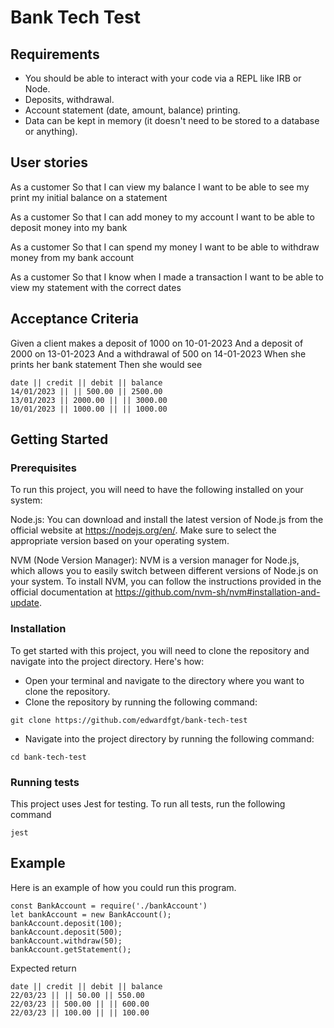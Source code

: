 # Bank Tech Test

## Requirements

* You should be able to interact with your code via a REPL like IRB or Node.
* Deposits, withdrawal.
* Account statement (date, amount, balance) printing.
* Data can be kept in memory (it doesn't need to be stored to a database or anything).


## User stories
As a customer
So that I can view my balance
I want to be able to see my print my initial balance on a statement

As a customer
So that I can add money to my account
I want to be able to deposit money into my bank

As a customer
So that I can spend my money
I want to be able to withdraw money from my bank account

As a customer
So that I know when I made a transaction
I want to be able to view my statement with the correct dates

## Acceptance Criteria
Given a client makes a deposit of 1000 on 10-01-2023
And a deposit of 2000 on 13-01-2023
And a withdrawal of 500 on 14-01-2023
When she prints her bank statement
Then she would see


```
date || credit || debit || balance
14/01/2023 || || 500.00 || 2500.00
13/01/2023 || 2000.00 || || 3000.00
10/01/2023 || 1000.00 || || 1000.00
```

## Getting Started

### Prerequisites
To run this project, you will need to have the following installed on your system:

Node.js: You can download and install the latest version of Node.js from the official website at https://nodejs.org/en/. Make sure to select the appropriate version based on your operating system.

NVM (Node Version Manager): NVM is a version manager for Node.js, which allows you to easily switch between different versions of Node.js on your system. To install NVM, you can follow the instructions provided in the official documentation at https://github.com/nvm-sh/nvm#installation-and-update.

### Installation
To get started with this project, you will need to clone the repository and navigate into the project directory. Here's how:

- Open your terminal and navigate to the directory where you want to clone the repository.
- Clone the repository by running the following command:

```
git clone https://github.com/edwardfgt/bank-tech-test
```

- Navigate into the project directory by running the following command:

```
cd bank-tech-test
```

### Running tests
This project uses Jest for testing. To run all tests, run the following command
```
jest
```


## Example

Here is an example of how you could run this program.
```
const BankAccount = require('./bankAccount')
let bankAccount = new BankAccount();
bankAccount.deposit(100);
bankAccount.deposit(500);
bankAccount.withdraw(50);
bankAccount.getStatement();
```
Expected return
```
date || credit || debit || balance
22/03/23 || || 50.00 || 550.00
22/03/23 || 500.00 || || 600.00
22/03/23 || 100.00 || || 100.00
```